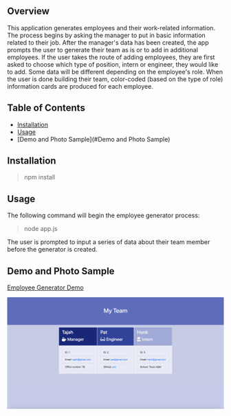 ## Overview ##

This application generates employees and their work-related information. The process begins by asking the manager to put in basic information related to their job. After the manager's data has been created, the app prompts the user to generate their team as is or to add in additional employees. If the user takes the route of adding employees, they are first asked to choose which type of position, intern or engineer, they would like to add. Some data will be different depending on the employee's role. When the user is done building their team, color-coded (based on the type of role) information cards are produced for each employee. 

## Table of Contents ##

* [Installation](#Installation)
* [Usage](#Usage)
* [Demo and Photo Sample](#Demo and Photo Sample)

## Installation ##

> npm install

## Usage ##

The following command will begin the employee generator process:

> node app.js

The user is prompted to input a series of data about their team member before the generator is created. 



## Demo and Photo Sample ##

[Employee Generator Demo](https://drive.google.com/file/d/10B9ljLyuo045n-1IT_SA3AJxUb0OfmS2/view)

![Sample](https://github.com/tajah93/Employee-Generator/blob/master/EmployeeGen.png)


